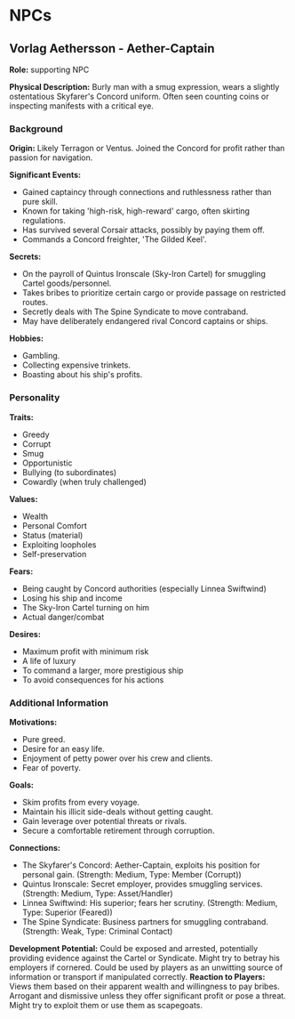 # NPCs

## Vorlag Aethersson - Aether-Captain
**Role:** supporting NPC

**Physical Description:** Burly man with a smug expression, wears a slightly ostentatious Skyfarer's Concord uniform. Often seen counting coins or inspecting manifests with a critical eye.

### Background
**Origin:** Likely Terragon or Ventus. Joined the Concord for profit rather than passion for navigation.

**Significant Events:**
- Gained captaincy through connections and ruthlessness rather than pure skill.
- Known for taking 'high-risk, high-reward' cargo, often skirting regulations.
- Has survived several Corsair attacks, possibly by paying them off.
- Commands a Concord freighter, 'The Gilded Keel'.

**Secrets:**
- On the payroll of Quintus Ironscale (Sky-Iron Cartel) for smuggling Cartel goods/personnel.
- Takes bribes to prioritize certain cargo or provide passage on restricted routes.
- Secretly deals with The Spine Syndicate to move contraband.
- May have deliberately endangered rival Concord captains or ships.

**Hobbies:**
- Gambling.
- Collecting expensive trinkets.
- Boasting about his ship's profits.

### Personality
**Traits:**
- Greedy
- Corrupt
- Smug
- Opportunistic
- Bullying (to subordinates)
- Cowardly (when truly challenged)

**Values:**
- Wealth
- Personal Comfort
- Status (material)
- Exploiting loopholes
- Self-preservation

**Fears:**
- Being caught by Concord authorities (especially Linnea Swiftwind)
- Losing his ship and income
- The Sky-Iron Cartel turning on him
- Actual danger/combat

**Desires:**
- Maximum profit with minimum risk
- A life of luxury
- To command a larger, more prestigious ship
- To avoid consequences for his actions

### Additional Information
**Motivations:**
- Pure greed.
- Desire for an easy life.
- Enjoyment of petty power over his crew and clients.
- Fear of poverty.

**Goals:**
- Skim profits from every voyage.
- Maintain his illicit side-deals without getting caught.
- Gain leverage over potential threats or rivals.
- Secure a comfortable retirement through corruption.

**Connections:**
- The Skyfarer's Concord: Aether-Captain, exploits his position for personal gain. (Strength: Medium, Type: Member (Corrupt))
- Quintus Ironscale: Secret employer, provides smuggling services. (Strength: Medium, Type: Asset/Handler)
- Linnea Swiftwind: His superior; fears her scrutiny. (Strength: Medium, Type: Superior (Feared))
- The Spine Syndicate: Business partners for smuggling contraband. (Strength: Weak, Type: Criminal Contact)

**Development Potential:** Could be exposed and arrested, potentially providing evidence against the Cartel or Syndicate. Might try to betray his employers if cornered. Could be used by players as an unwitting source of information or transport if manipulated correctly.
**Reaction to Players:** Views them based on their apparent wealth and willingness to pay bribes. Arrogant and dismissive unless they offer significant profit or pose a threat. Might try to exploit them or use them as scapegoats.

